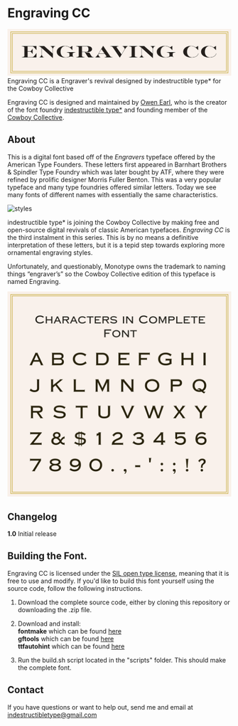 Engraving CC
========
![Picture](https://raw.githubusercontent.com/CowboyCollective/EngravingCC/master/sources/references/Title.png)
Engraving CC is a Engraver's revival designed by indestructible type* for the Cowboy Collective 

Engraving CC is designed and maintained by [Owen Earl](https://ewonrael.github.io/), who is the creator of the font foundry [indestructible type*](http://indestructible-type.github.io) and founding member of the [Cowboy Collective](cowboycollective.cc/).

About
-----
This is a digital font based off of the *Engravers* typeface offered by the American Type Founders. These letters first appeared in Barnhart Brothers & Spindler Type Foundry which was later bought by ATF, where they were refined by prolific designer Morris Fuller Benton. This was a very popular typeface and many type foundries offered similar letters. Today we see many fonts of different names with essentially the same characteristics. 

![styles](https://raw.githubusercontent.com/CowboyCollective/CopperplateCC/master/sources/references/Styles.png)

indestructible type* is joining the Cowboy Collective by making free and open-source digital revivals of classic American typefaces. *Engraving CC* is the third instalment in this series. This is by no means a definitive interpretation of these letters, but it is a tepid step towards exploring more ornamental engraving styles.

Unfortunately, and questionably, Monotype owns the trademark to naming things “engraver’s” so the Cowboy Collective edition of this typeface is named Engraving. 


![Characters](https://raw.githubusercontent.com/CowboyCollective/CopperplateCC/master/sources/references/Specimin.png)

Changelog
---------
<b>1.0</b>
Initial release

Building the Font.
---------------------------
Engraving CC is licensed under the [SIL open type license](http://scripts.sil.org/cms/scripts/page.php?site_id=nrsi&id=OFL), meaning that it is free to use and modify. If you'd like to build this font yourself using the source code, follow the following instructions.

1. Download the complete source code, either by cloning this repository or downloading the .zip file.

2. Download and install:<br>
**fontmake** which can be found [here](https://github.com/googlei18n/fontmake)<br>
**gftools** which can be found [here](https://github.com/googlefonts/gftools)<br>
**ttfautohint** which can be found [here](https://www.freetype.org/ttfautohint/)<br>

3. Run the build.sh script located in the "scripts" folder. This should make the complete font.

Contact
-------
If you have questions or want to help out, send me and email at indestructibletype@gmail.com
